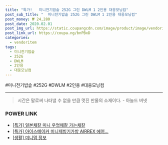 ```yaml
--- 
title: "특가!   미니전기밥솥 252G 그린 DWLM 1 2인용 대웅모닝컴" 
post_sub_title: "  미니전기밥솥 252G 그린 DWLM 1 2인용 대웅모닝컴" 
post_money: ₩ 24,280 
post_date: 2020.02.01 
post_img_url: https://static.coupangcdn.com/image/product/image/vendoritem/2018/09/10/3008194237/7cc4b8f4-d894-404c-b6b5-350cfffafb15.jpg 
post_link_url: https://coupa.ng/bnPBxD 
categories: 
  - vendoritem 
tags: 
  - 미니전기밥솥 
  - 252G 
  - DWLM 
  - 2인용 
  - 대웅모닝컴 
--- 
```

  #미니전기밥솥 #252G #DWLM #2인용 #대웅모닝컴 
<hr> 

> 시간은 말로써 나타낼 수 없을 만큼 멋진 만물의 소재이다. - 아놀드 버넷 


### POWER LINK

* <a href="https://blog.naver.com/an0733/221790780275" target="_blank">[특가] 일본채칼 미니 우엉채칼 가는채칼</a>
* <a href="https://blog.naver.com/santokki14/221790429551" target="_blank">[특가] 아이스메이커 미니제빙기가방 AIRREX 에어...</a>
* <a href="https://blog.naver.com/sakai111/221768002518" target="_blank"> [생활] 미니멈 정보 </a>
